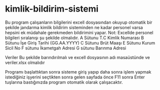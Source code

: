 # kimlik-bildirim-sistemi
Bu program çalışanların bilgilerini excell dosyasından okuyup otomatik bir şekilde jandarma kimlik bildirim sisteminden ne kadar personel varsa hepsini ek müdahale gerekmeden bildirimini yapar.
Not: Excellde personel bilgileri sıralanışı şu şekilde olmalıdır.
A Sütunu T.C Kimlik Numarası
B Sütunu İşe Giriş Tarihi (GG.AA.YYYY)
C Sütunu Brüt Maaşı 
E Sütunu Kurum Sicil No
F sütunu İkametgah Adresi
G sütunu Barınma Adresi

Veriler Bu şekilde barındırılmalı ve excell dosyasının adı masaüstünde ve veriler.xlsx olmalıdır 

Programı başlattıktan sonra sisteme giriş yapıp daha sonra işlem yapmak istediğiniz işyerini seçtikten sonra gelen sayfada önce F11 sonra Enter tuşlarına bastığınızda program otomatik olarak çalışacaktır.
